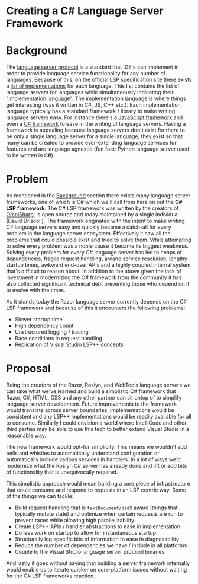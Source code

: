 # Creating a C# Language Server Framework

# Background

The [language server protocol](https://microsoft.github.io/language-server-protocol/specification) is a standard that IDE's can implement in order to provide language service functionality for any number of languages. Because of this, on the official LSP specification site there exists a [list of implementations](https://microsoft.github.io/language-server-protocol/implementors/servers/) for each language. This list contains the list of language servers for languages while simultaneously indicating their "implementation language". The implementation language is where things get interesting (was it written in C#, JS, C++ etc.). Each implementation language typically has a standard framework / library to make writing language servers easy. For instance there's a [JavaScript framework](https://github.com/microsoft/vscode-languageserver-node) and even a [C# framework](https://github.com/omniSharp/csharp-language-server-protocol/) to ease in the writing of language servers. Having a framework is appealing because language servers don't exist for there to be only a single language server for a single language; they exist so that many can be created to provide ever-extending language services for features and are language agnostic (fun fact: Python language server used to be written in C#).

# Problem

As mentioned in the [Background](#background) section there exists many language server frameworks, one of which is C# which we'll call from here on out the **C# LSP framework**. The C# LSP framework was written by the creators of [OmniSharp](http://www.omnisharp.net/), is open source and today maintained by a single individual (David Driscoll). The framework originated with the intent to make writing C# language servers easy and quickly became a catch-all for every problem in the language server ecosystem. Effectively it saw all the problems that could possible exist and tried to solve them. While attempting to solve every problem was a noble cause it became its biggest weakness. Solving every problem for every C# language server has led to heaps of dependencies, fragile request handling, arcane service resolution, lengthy startup times, awkward end-user APIs and a highly coupled internal system that's difficult to reason about. In addition to the above given the lack of investment in modernizing the O# framework from the community it has also collected significant technical debt preventing those who depend on it to evolve with the times.

As it stands today the Razor language server currently depends on the C# LSP framework and because of this it encounters the following problems:
- Slower startup time
- High dependency count
- Unstructured logging / tracing
- Race conditions in request handling
- Replication of Visual Studio LSP++ concepts

# Proposal

Being the creators of the Razor, Roslyn, and WebTools language servers we can take what we've learned and build a simplistic C# framework that Razor, C#, HTML, CSS and any other partner can sit ontop of to simplify language server development. Future improvements to the framework would translate across server boundaries, implementations would be consistent and any LSP++ implementations would be readily available for all to consume. Similarly I could envision a world where IntelliCode and other third parties may be able to use this tech to better extend Visual Studio in a reasonable way.

The new framework would opt-for simplicity. This means we wouldn't add bells and whistles to automatically understand configuration or automatically include various services in handlers. In a lot of ways we'd modernize what the Roslyn C# server has already done and lift or add bits of functionality that is unequivocally required.

This simplistic approach would mean building a core piece of infrastructure that could consume and respond to requests in an LSP centric way. Some of the things we can tackle:
- Build request handling that is `textDocument/didX` aware (things that typically mutate state) and optimize when certain requests are run to prevent races while allowing high parallelizability
- Create LSP++ APIs / handler abstractions to ease in implementation
- Do less work on startup to allow for instantaneous startup
- Structurally log specific bits of information to ease in diagnosability
- Reduce the number of dependencies we have / include in all platforms
- Couple to the Visual Studio language server protocol binaries

And lastly it goes without saying that building a server framework internally would enable us to iterate quicker on core-platform issues without waiting for the C# LSP frameworks reaction.
